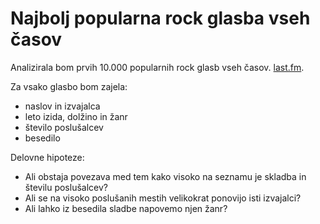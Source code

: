 Najbolj popularna rock glasba vseh časov
=======================

Analizirala bom prvih 10.000 popularnih rock glasb vseh časov.
[last.fm](https://www.last.fm/tag/rock/tracks).

Za vsako glasbo bom zajela:
* naslov in izvajalca 
* leto izida, dolžino in žanr
* število poslušalcev
* besedilo

Delovne hipoteze:
* Ali obstaja povezava med tem kako visoko na seznamu je skladba in številu poslušalcev?
* Ali se na visoko poslušanih mestih velikokrat ponovijo isti izvajalci?
* Ali lahko iz besedila sladbe napovemo njen žanr?